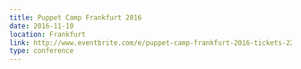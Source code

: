```yaml
---
title: Puppet Camp Frankfurt 2016
date: 2016-11-10
location: Frankfurt
link: http://www.eventbrite.com/e/puppet-camp-frankfurt-2016-tickets-22714122552?aff=ebrowse
type: conference
---
```

